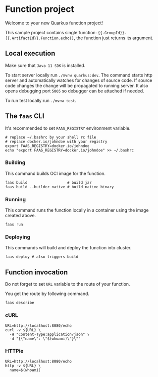# Function project

Welcome to your new Quarkus function project!

This sample project contains single function: `{{.GroupId}}.{{.ArtifactId}}.Function.echo()`,
the function just returns its argument.

## Local execution
Make sure that `Java 11 SDK` is installed.

To start server locally run `./mvnw quarkus:dev`.
The command starts http server and automatically watches for changes of source code.
If source code changes the change will be propagated to running server. It also opens debugging port `5005`
so debugger can be attached if needed.

To run test locally run `./mvnw test`.

## The `faas` CLI

It's recommended to set `FAAS_REGISTRY` environment variable.
```shell script
# replace ~/.bashrc by your shell rc file
# replace docker.io/johndoe with your registry
export FAAS_REGISTRY=docker.io/johndoe
echo "export FAAS_REGISTRY=docker.io/johndoe" >> ~/.bashrc 
```

### Building

This command builds OCI image for the function.

```shell script
faas build                  # build jar
faas build --builder native # build native binary
```

### Running

This command runs the function locally in a container
using the image created above.
```shell script
faas run
```

### Deploying

This commands will build and deploy the function into cluster.

```shell script
faas deploy # also triggers build
```

## Function invocation

Do not forget to set `URL` variable to the route of your function.

You get the route by following command.
```shell script
faas describe
```

### cURL

```shell script
URL=http://localhost:8080/echo
curl -v ${URL} \
  -H "Content-Type:application/json" \
  -d "{\"name\": \"$(whoami)\"}\""
```

### HTTPie

```shell script
URL=http://localhost:8080/echo
http -v ${URL} \
  name=$(whoami)
```
